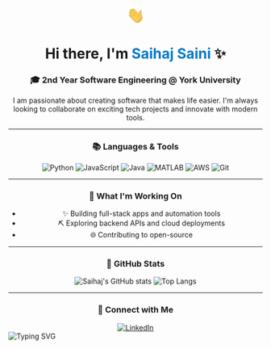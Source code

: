 <div align="center">

<!-- Animated waving hand GIF -->
<img src="https://raw.githubusercontent.com/ABSphreak/ABSphreak/master/gifs/Hi.gif" width="35px"> 

# Hi there, I'm <span style="color:#007acc">Saihaj Saini</span> ✨

### 🎓 2nd Year Software Engineering @ York University

I am passionate about creating software that makes life easier. I'm always looking to collaborate on exciting tech projects and innovate with modern tools.

---

### 📚 Languages & Tools
<div align="center">
  <img src="https://cdn.jsdelivr.net/gh/devicons/devicon/icons/python/python-original.svg" width="50" height="50" alt="Python"/>
  <img src="https://cdn.jsdelivr.net/gh/devicons/devicon/icons/javascript/javascript-original.svg" width="50" height="50" alt="JavaScript"/>
  <img src="https://cdn.jsdelivr.net/gh/devicons/devicon/icons/java/java-original.svg" width="50" height="50" alt="Java"/>
  <img src="https://cdn.jsdelivr.net/gh/devicons/devicon/icons/matlab/matlab-original.svg" width="50" height="50" alt="MATLAB"/>
  <img src="https://www.svgrepo.com/show/376356/aws.svg" width="50" height="50" alt="AWS"/>
  <img src="https://cdn.jsdelivr.net/gh/devicons/devicon/icons/git/git-original.svg" width="50" height="50" alt="Git"/>
</div>

---

### 🔄 What I'm Working On
- ✨ Building full-stack apps and automation tools
- ⛏ Exploring backend APIs and cloud deployments
- 🌐 Contributing to open-source

---

### 🌈 GitHub Stats
![Saihaj's GitHub stats](https://github-readme-stats.vercel.app/api?username=saihajsaini&show_icons=true&theme=tokyonight&hide_border=true)
![Top Langs](https://github-readme-stats.vercel.app/api/top-langs/?username=saihajsaini&layout=compact&theme=tokyonight&hide_border=true)

---

### 🔗 Connect with Me
<a href="https://www.linkedin.com/in/saihajsaini" target="_blank">
  <img src="https://cdn.jsdelivr.net/gh/devicons/devicon/icons/linkedin/linkedin-original.svg" width="40" height="40" alt="LinkedIn"/>
</a>

</div>

<!-- Optional: Background animation -->
<img src="https://readme-typing-svg.demolab.com?font=Fira+Code&weight=500&size=24&pause=1000&center=true&vCenter=true&width=435&lines=Passionate+Developer;Tech+Explorer;Lifelong+Learner" alt="Typing SVG" />

